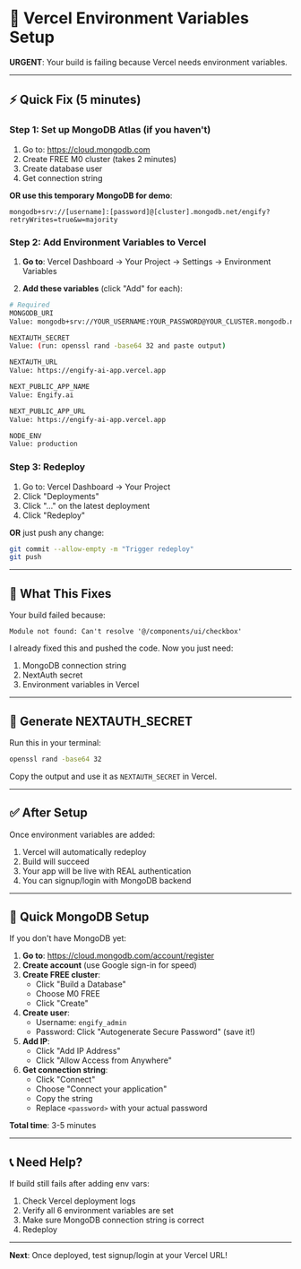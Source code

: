 # 🚀 Vercel Environment Variables Setup

**URGENT**: Your build is failing because Vercel needs environment variables.

---

## ⚡ Quick Fix (5 minutes)

### Step 1: Set up MongoDB Atlas (if you haven't)

1. Go to: https://cloud.mongodb.com
2. Create FREE M0 cluster (takes 2 minutes)
3. Create database user
4. Get connection string

**OR use this temporary MongoDB for demo**:

```
mongodb+srv://[username]:[password]@[cluster].mongodb.net/engify?retryWrites=true&w=majority
```

### Step 2: Add Environment Variables to Vercel

1. **Go to**: Vercel Dashboard → Your Project → Settings → Environment Variables

2. **Add these variables** (click "Add" for each):

```bash
# Required
MONGODB_URI
Value: mongodb+srv://YOUR_USERNAME:YOUR_PASSWORD@YOUR_CLUSTER.mongodb.net/engify?retryWrites=true&w=majority

NEXTAUTH_SECRET
Value: (run: openssl rand -base64 32 and paste output)

NEXTAUTH_URL
Value: https://engify-ai-app.vercel.app

NEXT_PUBLIC_APP_NAME
Value: Engify.ai

NEXT_PUBLIC_APP_URL
Value: https://engify-ai-app.vercel.app

NODE_ENV
Value: production
```

### Step 3: Redeploy

1. Go to: Vercel Dashboard → Your Project
2. Click "Deployments"
3. Click "..." on the latest deployment
4. Click "Redeploy"

**OR** just push any change:

```bash
git commit --allow-empty -m "Trigger redeploy"
git push
```

---

## 🎯 What This Fixes

Your build failed because:

```
Module not found: Can't resolve '@/components/ui/checkbox'
```

I already fixed this and pushed the code. Now you just need:

1. MongoDB connection string
2. NextAuth secret
3. Environment variables in Vercel

---

## 🔑 Generate NEXTAUTH_SECRET

Run this in your terminal:

```bash
openssl rand -base64 32
```

Copy the output and use it as `NEXTAUTH_SECRET` in Vercel.

---

## ✅ After Setup

Once environment variables are added:

1. Vercel will automatically redeploy
2. Build will succeed
3. Your app will be live with REAL authentication
4. You can signup/login with MongoDB backend

---

## 🚨 Quick MongoDB Setup

If you don't have MongoDB yet:

1. **Go to**: https://cloud.mongodb.com/account/register
2. **Create account** (use Google sign-in for speed)
3. **Create FREE cluster**:
   - Click "Build a Database"
   - Choose M0 FREE
   - Click "Create"
4. **Create user**:
   - Username: `engify_admin`
   - Password: Click "Autogenerate Secure Password" (save it!)
5. **Add IP**:
   - Click "Add IP Address"
   - Click "Allow Access from Anywhere"
6. **Get connection string**:
   - Click "Connect"
   - Choose "Connect your application"
   - Copy the string
   - Replace `<password>` with your actual password

**Total time**: 3-5 minutes

---

## 📞 Need Help?

If build still fails after adding env vars:

1. Check Vercel deployment logs
2. Verify all 6 environment variables are set
3. Make sure MongoDB connection string is correct
4. Redeploy

---

**Next**: Once deployed, test signup/login at your Vercel URL!
